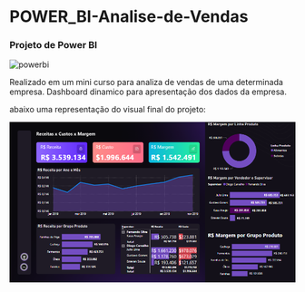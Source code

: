 # POWER_BI-Analise-de-Vendas
### Projeto de Power BI 

![powerbi](https://img.shields.io/badge/PowerBI-F2C811?style=for-the-badge&logo=Power%20BI&logoColor=white)

Realizado em um mini curso para analiza de vendas de uma determinada empresa.
Dashboard dinamico para apresentação dos dados da empresa.

abaixo uma representação do visual final do projeto:  

<img src="./Final.png" alt="Imagem do projeto finalizado"/>
